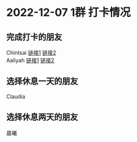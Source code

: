 # 2022-12-07 1群 打卡情况
## 完成打卡的朋友
Chintsai [链接1](http://mmbiz.qpic.cn/mmbiz_jpg/fKBOEML39zpia6EdMeCVvRh4ORmor1bU5yaM08BjGKc510D1bXDIXk9HZAd14HqibGSb2G93HmiaGMayOw7fKCD0A/0) [链接2](http://mmbiz.qpic.cn/mmbiz_jpg/fKBOEML39zpia6EdMeCVvRh4ORmor1bU56ia17nibgncS2QtxibwF01uicvUwNOCQ65WFqFDxosnos2v5ibwhgGJJr0w/0) <br>Aaliyah [链接1](http://mmbiz.qpic.cn/mmbiz_jpg/aBaDwGIjEcHtGywmh9WK7rRLJrKoTROk98hqGPHk9CoMwqhu1SyJlEwadvzDbTfYpW3SZzJyoJOBeoxnDT8hYw/0) [链接2](http://mmbiz.qpic.cn/mmbiz_jpg/aBaDwGIjEcHtGywmh9WK7rRLJrKoTROkBYtXxJlybicOEfdT8BAGXqriaguHGE7ga3dlibYIGaD0l8JbYGPHSGcJA/0) <br>
## 选择休息一天的朋友
Claudia

## 选择休息两天的朋友
晨曦

